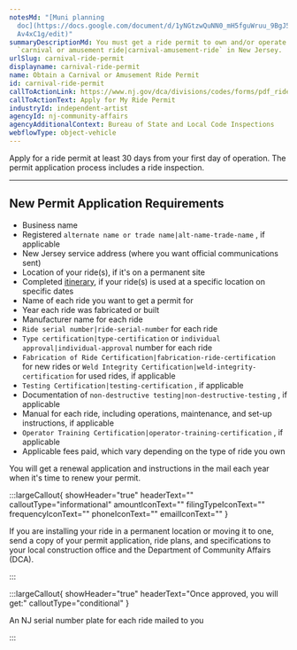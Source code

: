 ```yaml
---
notesMd: "[Muni planning
  doc](https://docs.google.com/document/d/1yNGtzwQuNN0_mH5fguWruu_9BgJ5v25BegkQ\
  Av4xC1g/edit)"
summaryDescriptionMd: You must get a ride permit to own and/or operate a
  `carnival or amusement ride|carnival-amusement-ride` in New Jersey.
urlSlug: carnival-ride-permit
displayname: carnival-ride-permit
name: Obtain a Carnival or Amusement Ride Permit
id: carnival-ride-permit
callToActionLink: https://www.nj.gov/dca/divisions/codes/forms/pdf_rides/permit_application.pdf
callToActionText: Apply for My Ride Permit
industryId: independent-artist
agencyId: nj-community-affairs
agencyAdditionalContext: Bureau of State and Local Code Inspections
webflowType: object-vehicle
---
```


Apply for a ride permit at least 30 days from your first day of operation. The permit application process includes a ride inspection.

---

## New Permit Application Requirements

- Business name
- Registered `alternate name or trade name|alt-name-trade-name` , if applicable
- New Jersey service address (where you want official communications sent)
- Location of your ride(s), if it's on a permanent site
- Completed [itinerary](https://www.nj.gov/dca/codes/offices/rides.shtml#:~:text=Rides%20Itinerary%20Online%20Submission%20Form), if your ride(s) is used at a specific location on specific dates
- Name of each ride you want to get a permit for
- Year each ride was fabricated or built
- Manufacturer name for each ride
- `Ride serial number|ride-serial-number` for each ride
- `Type certification|type-certification` or `individual approval|individual-approval` number for each ride
- `Fabrication of Ride Certification|fabrication-ride-certification` for new rides or `Weld Integrity Certification|weld-integrity-certification` for used rides, if applicable
- `Testing Certification|testing-certification` , if applicable
- Documentation of `non-destructive testing|non-destructive-testing` , if applicable
- Manual for each ride, including operations, maintenance, and set-up instructions, if applicable
- `Operator Training Certification|operator-training-certification` , if applicable
- Applicable fees paid, which vary depending on the type of ride you own

You will get a renewal application and instructions in the mail each year when it's time to renew your permit.

:::largeCallout{ showHeader="true" headerText="" calloutType="informational" amountIconText="" filingTypeIconText="" frequencyIconText="" phoneIconText="" emailIconText="" }

If you are installing your ride in a permanent location or moving it to one, send a copy of your permit application, ride plans, and specifications to your local construction office and the Department of Community Affairs (DCA).

:::

:::largeCallout{ showHeader="true" headerText="Once approved, you will get:" calloutType="conditional" }

An NJ serial number plate for each ride mailed to you

:::
